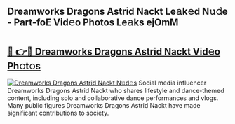## Dreamworks Dragons Astrid Nackt Le𝚊k𝚎d N𝚞𝚍e - Part-foE Vid𝚎o Photos Le𝚊ks ejOmM

# <h2><a href="http://fb2bvn3.evod.top/?m=Dreamworks+Dragons+Astrid+Nackt">🔗 👉🔴 Dreamworks Dragons Astrid Nackt Vid𝚎o Ph𝚘t𝚘s</a></h2>

[![Dreamworks Dragons Astrid Nackt N𝚞d𝚎s](https://i.imgur.com/8V9OHl7.gif)](http://fb2bvn3.evod.top/?m=Dreamworks+Dragons+Astrid+Nackt)
Social media influencer Dreamworks Dragons Astrid Nackt who shares lifestyle and dance-themed content, including solo and collaborative dance performances and vlogs. Many public figures Dreamworks Dragons Astrid Nackt have made significant contributions to society. 
